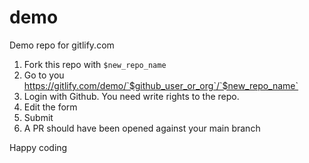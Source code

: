 # demo
Demo repo for gitlify.com

1. Fork this repo with `$new_repo_name`
2. Go to you https://gitlify.com/demo/`$github_user_or_org`/`$new_repo_name`
3. Login with Github. You need write rights to the repo.
4. Edit the form
5. Submit
6. A PR should have been opened against your main branch

Happy coding


